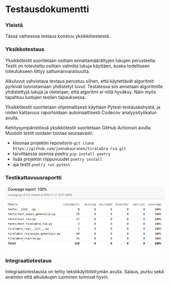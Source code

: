 # Testausdokumentti

### Yleistä

Tässä vaiheessa testaus koostuu yksikkötesteistä.

### Yksikkotestaus

Yksikkötestit suoritetaan osittain ennaltamäärättyjen lukujen perusteella. Testit on toteutettu osittain valmiita lukuja käyttäen, koska todelliseen toteutukseen liittyy sattumanvaraisuutta.

Alkuluvut vahvistava testaus perustuu siihen, että käytettävät algoritmit pyrkivät tunnistamaan yhdistetyt luvut. Testatessa siis annetaan algoritmille yhdistettyjä lukuja ja oletetaan, että algoritmi ei niitä hyväksy. Näin myös tapahtuu luotujen testien tapauksessa.

Yksikkötestit suoritetaan ohjelmallisesti käyttäen Pytest-testauskehystä, ja niiden kattavuus raportoidaan automaattisesti Codecov analyysityökalun avulla.



Kehitysympäristössä yksikkötestit suoritetaan GitHub Actionsin avulla. Muutoin testit voidaan toistaa seuraavasti:
- kloonaa projektin repositorio ```git clone https://github.com/joonakauranen/tiralabra-rsa.git```
- tarvittaessa asenna poetry ```pip install poetry```
- lisää projektin riippuvuudet ```poetry install```
- aja testit ```poetry run pytest```

### Testikattavuusraportti

![Alt text](https://github.com/joonakauranen/tiralabra-rsa/blob/main/dokumentaatio/kuvat/coverage-raportti.png)

### Integraatiotestaus

Integraatiotestausta on tehty tekstikäyttöliittymän avulla. Salaus, purku sekä avainten että alkulukujen luominen toimivat hyvin. 
